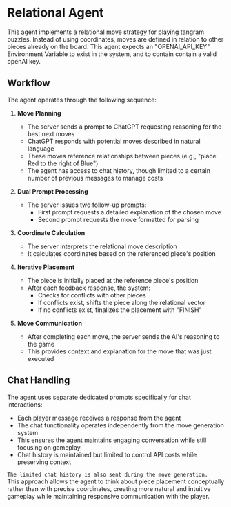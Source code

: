 # Relational Agent

This agent implements a relational move strategy for playing tangram puzzles. Instead of using coordinates, moves are defined in relation to other pieces already on the board.
This agent expects an "OPENAI_API_KEY" Environment Variable to exist in the system, and to contain contain a valid openAI key.

## Workflow

The agent operates through the following sequence:

1. **Move Planning**
   - The server sends a prompt to ChatGPT requesting reasoning for the best next moves
   - ChatGPT responds with potential moves described in natural language
   - These moves reference relationships between pieces (e.g., "place Red to the right of Blue")
   - The agent has access to chat history, though limited to a certain number of previous messages to manage costs

2. **Dual Prompt Processing**
   - The server issues two follow-up prompts:
     - First prompt requests a detailed explanation of the chosen move
     - Second prompt requests the move formatted for parsing

3. **Coordinate Calculation**
   - The server interprets the relational move description
   - It calculates coordinates based on the referenced piece's position

4. **Iterative Placement**
   - The piece is initially placed at the reference piece's position
   - After each feedback response, the system:
     - Checks for conflicts with other pieces
     - If conflicts exist, shifts the piece along the relational vector
     - If no conflicts exist, finalizes the placement with "FINISH"

5. **Move Communication**
   - After completing each move, the server sends the AI's reasoning to the game
   - This provides context and explanation for the move that was just executed

## Chat Handling

The agent uses separate dedicated prompts specifically for chat interactions:
- Each player message receives a response from the agent
- The chat functionality operates independently from the move generation system
- This ensures the agent maintains engaging conversation while still focusing on gameplay
- Chat history is maintained but limited to control API costs while preserving context

`The limited chat history is also sent during the move generation.`  
This approach allows the agent to think about piece placement conceptually rather than with precise coordinates, creating more natural and intuitive gameplay while maintaining responsive communication with the player.